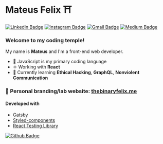 # Mateus Felix ⛩

[![Linkedin Badge](https://img.shields.io/badge/-LinkedIn-blue?style=flat-square&logo=Linkedin&logoColor=white&link=https://www.linkedin.com/in/mateusfelix/)](https://www.linkedin.com/in/mateusfelix/)
[![Instagram Badge](https://img.shields.io/badge/-Instagram-C13584?style=flat-square&labelColor=C13584&logo=instagram&logoColor=white&link=https://www.instagram.com/binaryfelix/)](https://www.instagram.com/binaryfelix/)
[![Gmail Badge](https://img.shields.io/badge/-Gmail-c14438?style=flat-square&logo=Gmail&logoColor=white&link=mailto:mateus.cfoliveira@gmail.com)](mailto:mateus.cfoliveira@gmail.com)
[![Medium Badge](https://img.shields.io/badge/-Medium-000000?style=flat-square&labelColor=000000&logo=medium&logoColor=white&link=https://medium.com/@binaryfelix)](https://medium.com/@binaryfelix)

### Welcome to my coding temple!

My name is **Mateus** and I'm a front-end web developer.

 - 🧩 JavaScript is my primary coding language
 - ⚛️  Working with **React**
 - 🌱 Currently learning **Ethical Hacking**, **GraphQL**, **Nonviolent Communication**
 
 ### 🧪 Personal branding/lab  website: [thebinaryfelix.me](https://www.thebinaryfelix.me)
 
 #### Developed with

 - [Gatsby](https://www.gatsbyjs.org/)
 - [Styled-components](https://styled-components.com/)
 - [React Testing Library](https://github.com/testing-library/react-testing-library)

 [![Github Badge](https://img.shields.io/badge/-Github-000?style=flat-square&logo=Github&logoColor=white&link=https://github.com/thebinaryfelix/about-me)](https://github.com/thebinaryfelix/about-me)
 
